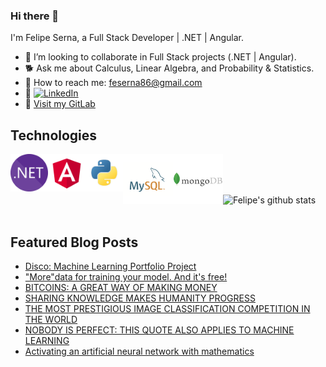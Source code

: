 ### Hi there 👋
I'm Felipe Serna, a Full Stack Developer | .NET | Angular.

[1]: https://www.linkedin.com/in/felipesernabarbosa/

- 🐶 I’m looking to collaborate in Full Stack projects (.NET | Angular).
- 🐕 Ask me about Calculus, Linear Algebra, and Probability & Statistics.
- :bear: How to reach me: feserna86@gmail.com<br>
- :wolf: [![LinkedIn](https://img.shields.io/badge/linkedin-%230077B5.svg?&style=for-the-badge&logo=linkedin&logoColor=white)][1]
- :elephant: [Visit my GitLab](https://gitlab.com/felipeserna)

## Technologies
<img align="left" alt="dotnet" width="60px" src="https://raw.githubusercontent.com/github/explore/80688e429a7d4ef2fca1e82350fe8e3517d3494d/topics/dotnet/dotnet.png" />
<img align="left" alt="Angular" width="60px" src="https://raw.githubusercontent.com/github/explore/80688e429a7d4ef2fca1e82350fe8e3517d3494d/topics/angular/angular.png" />
<img align="left" alt="Python" width="60px" src="https://raw.githubusercontent.com/github/explore/80688e429a7d4ef2fca1e82350fe8e3517d3494d/topics/python/python.png" />
<img align="left" alt="MySQL" width="80px" src="https://raw.githubusercontent.com/github/explore/80688e429a7d4ef2fca1e82350fe8e3517d3494d/topics/mysql/mysql.png" />
<img align="left" alt="MongoDB" width="80px" src="https://raw.githubusercontent.com/github/explore/80688e429a7d4ef2fca1e82350fe8e3517d3494d/topics/mongodb/mongodb.png" />
<br><br><br>

![Felipe's github stats](https://github-readme-stats.vercel.app/api?username=felipeserna&show_icons=true&theme=tokyonight)
<br><br>
## Featured Blog Posts
* [Disco: Machine Learning Portfolio Project](https://www.linkedin.com/feed/update/urn:li:ugcPost:6844434897453514752?updateEntityUrn=urn%3Ali%3Afs_feedUpdate%3A%28*%2Curn%3Ali%3AugcPost%3A6844434897453514752%29)<br>
* ["More"​ data for training your model. And it's free!](https://www.linkedin.com/feed/update/urn:li:ugcPost:6831030429282275328?updateEntityUrn=urn%3Ali%3Afs_feedUpdate%3A%28*%2Curn%3Ali%3AugcPost%3A6831030429282275328%29)<br>
* [BITCOINS: A GREAT WAY OF MAKING MONEY](https://www.linkedin.com/feed/update/urn:li:ugcPost:6799461958711050240?updateEntityUrn=urn%3Ali%3Afs_feedUpdate%3A%28*%2Curn%3Ali%3AugcPost%3A6799461958711050240%29)<br>
* [SHARING KNOWLEDGE MAKES HUMANITY PROGRESS](https://www.linkedin.com/feed/update/urn:li:ugcPost:6768331382394503169?updateEntityUrn=urn%3Ali%3Afs_feedUpdate%3A%28*%2Curn%3Ali%3AugcPost%3A6768331382394503169%29)<br>
* [THE MOST PRESTIGIOUS IMAGE CLASSIFICATION COMPETITION IN THE WORLD](https://www.linkedin.com/feed/update/urn:li:ugcPost:6763318687215702016?updateEntityUrn=urn%3Ali%3Afs_feedUpdate%3A%28*%2Curn%3Ali%3AugcPost%3A6763318687215702016%29)<br>
* [NOBODY IS PERFECT: THIS QUOTE ALSO APPLIES TO MACHINE LEARNING](https://www.linkedin.com/feed/update/urn:li:ugcPost:6758243051967139840?updateEntityUrn=urn%3Ali%3Afs_feedUpdate%3A%28*%2Curn%3Ali%3AugcPost%3A6758243051967139840%29)<br>
* [Activating an artificial neural network with mathematics](https://www.linkedin.com/feed/update/urn:li:ugcPost:6752022891623157760?updateEntityUrn=urn%3Ali%3Afs_feedUpdate%3A%28*%2Curn%3Ali%3AugcPost%3A6752022891623157760%29)<br>
